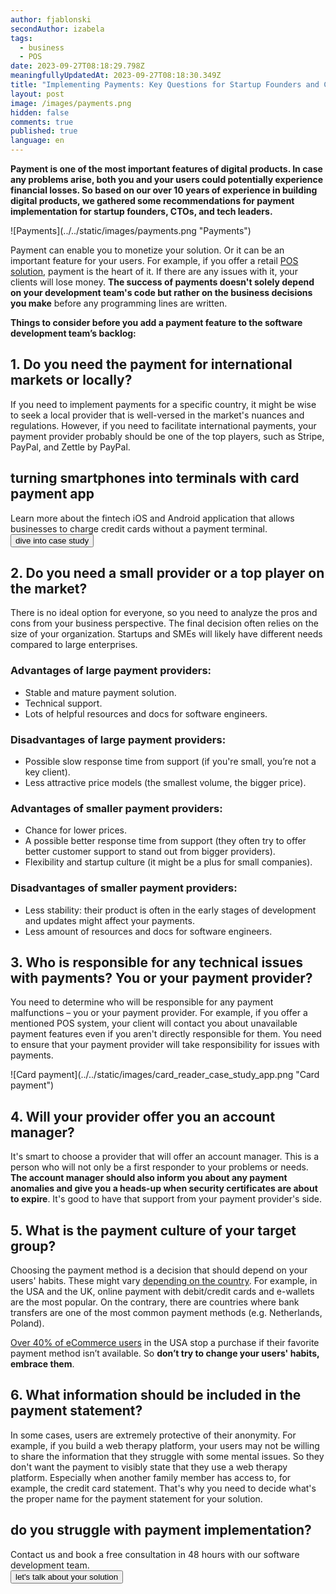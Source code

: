 ```yaml
---
author: fjablonski
secondAuthor: izabela
tags:
  - business
  - POS
date: 2023-09-27T08:18:29.798Z
meaningfullyUpdatedAt: 2023-09-27T08:18:30.349Z
title: "Implementing Payments: Key Questions for Startup Founders and CTOs"
layout: post
image: /images/payments.png
hidden: false
comments: true
published: true
language: en
---
```

**Payment is one of the most important features of digital products. In case any problems arise, both you and your users could potentially experience financial losses. So based on our over 10 years of experience in building digital products, we gathered some recommendations for payment implementation for startup founders, CTOs, and tech leaders.**

<div className="image">![Payments](../../static/images/payments.png "Payments")</div>

Payment can enable you to monetize your solution. Or it can be an important feature for your users. For example, if you offer a retail [POS solution](/projects/pos-legacy/), payment is the heart of it. If there are any issues with it, your clients will lose money. **The success of payments doesn't solely depend on your development team's code but rather on the business decisions you make** before any programming lines are written.

**Things to consider before you add a payment feature to the software development team’s backlog:**

## 1. Do you need the payment for international markets or locally?

If you need to implement payments for a specific country, it might be wise to seek a local provider that is well-versed in the market's nuances and regulations. However, if you need to facilitate international payments, your payment provider probably should be one of the top players, such as Stripe, PayPal, and Zettle by PayPal.

<div class='block-button'><h2>turning smartphones into terminals with card payment app</h2><div>Learn more about the fintech iOS and Android application that allows businesses to charge credit cards without a payment terminal.</div><a href="/projects/credit-card-reader/"><button>dive into case study</button></a></div>


## 2. Do you need a small provider or a top player on the market?

There is no ideal option for everyone, so you need to analyze the pros and cons from your business perspective. The final decision often relies on the size of your organization. Startups and SMEs will likely have different needs compared to large enterprises.

### Advantages of large payment providers:

* Stable and mature payment solution.
* Technical support.
* Lots of helpful resources and docs for software engineers.

### Disadvantages of large payment providers:

* Possible slow response time from support (if you're small, you’re not a key client).
* Less attractive price models (the smallest volume, the bigger price).

### Advantages of smaller payment providers:

* Chance for lower prices.
* A possible better response time from support (they often try to offer better customer support to stand out from bigger providers).
* Flexibility and startup culture (it might be a plus for small companies).

### Disadvantages of smaller payment providers:

* Less stability: their product is often in the early stages of development and updates might affect your payments.
* Less amount of resources and docs for software engineers.

## 3. Who is responsible for any technical issues with payments? You or your payment provider?

You need to determine who will be responsible for any payment malfunctions – you or your payment provider. For example, if you offer a mentioned POS system, your client will contact you about unavailable payment features even if you aren't directly responsible for them. You need to ensure that your payment provider will take responsibility for issues with payments.

<div className="image">![Card payment](../../static/images/card_reader_case_study_app.png "Card payment")</div>

## 4. Will your provider offer you an account manager?

It's smart to choose a provider that will offer an account manager. This is a person who will not only be a first responder to your problems or needs. **The account manager should also inform you about any payment anomalies and give you a heads-up when security certificates are about to expire**. It's good to have that support from your payment provider's side.

## 5. What is the payment culture of your target group?

Choosing the payment method is a decision that should depend on your users' habits. These might vary [depending on the country](https://pay-lobby.com/en/country). For example, in the USA and the UK, online payment with debit/credit cards and e-wallets are the most popular. On the contrary, there are countries where bank transfers are one of the most common payment methods (e.g. Netherlands, Poland).

[Over 40% of eCommerce users](https://www.ppro.com/news/retailers-risk-losing-customers/) in the USA stop a purchase if their favorite payment method isn’t available. So **don’t try to change your users' habits, embrace them**.

## 6. What information should be included in the payment statement?

In some cases, users are extremely protective of their anonymity. For example, if you build a web therapy platform, your users may not be willing to share the information that they struggle with some mental issues. So they don't want the payment to visibly state that they use a web therapy platform. Especially when another family member has access to, for example, the credit card statement. That's why you need to decide what's the proper name for the payment statement for your solution.

<div className="block-button"><h2>do you struggle with payment implementation?</h2><div> Contact us and book a free consultation in 48 hours with our software development team.</div><a href="/start-project/"><button>let's talk about your solution</button></a></div>